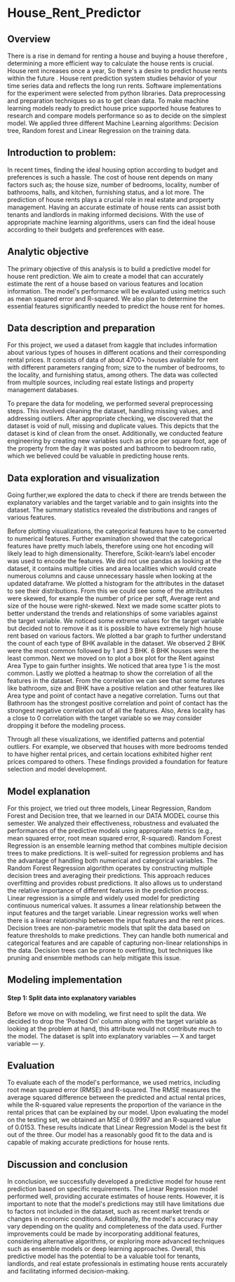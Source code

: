 # House_Rent_Predictor
## Overview
There is a rise in demand for renting a house and buying a house therefore , determining  a more efficient way to calculate the house rents is crucial. House rent increases once a year, So there's a desire to predict house rents within the future . House rent prediction system studies behavior of your time series data and reflects the long run rents. Software implementations for the experiment were selected from python libraries. Data preprocessing and preparation techniques so as to get clean data. To make machine learning models ready to predict house price supported house features to research and compare models performance so as to decide on the simplest model. We applied three different Machine Learning algorithms: Decision tree, Random forest and Linear Regression on the training data.

## Introduction to problem:
In recent times, finding the ideal housing option according to budget and preferences is such a hassle. The cost of house rent depends on many factors such as; the house size, number of bedrooms, locality, number of bathrooms, halls, and kitchen, furnishing status, and a lot more. The prediction of house rents plays a crucial role in real estate and property management. Having an accurate estimate of house rents can assist both tenants and landlords in making informed decisions. With the use of appropriate machine learning algorithms, users can find the ideal house according to their budgets and preferences with ease.

## Analytic objective
The primary objective of this analysis is to build a predictive model for house rent prediction. We aim to create a model that can accurately estimate the rent of a house based on various features and location information. The model's performance will be evaluated using metrics such as mean squared error and R-squared. We also plan to determine the essential features significantly needed to predict the house rent for homes.

## Data description and preparation
For this project, we used a dataset from kaggle that includes information about various types of houses in different ocations and their corresponding rental prices. It consists of data of about 4700+ houses available for rent with different parameters ranging from; size to the number of bedrooms, to the locality, and furnishing status, among others. The data was
collected from multiple sources, including real estate listings and property management databases.

To prepare the data for modeling, we performed several preprocessing steps. This involved cleaning the dataset, handling missing values, and addressing outliers. After appropriate checking, we discovered that the dataset is void of null, missing and duplicate values. This depicts that the dataset is kind of clean from the onset. Additionally, we conducted feature engineering by creating new variables such as price per square foot, age of the property from the day it was posted and bathroom to bedroom ratio, which we believed could be valuable in predicting house rents.

## Data exploration and visualization
Going further,we explored the data to check if there are trends between the explanatory variables and the target variable and to gain insights into the dataset. The summary statistics revealed the distributions and ranges of various features.

Before plotting visualizations, the categorical features have to be converted to numerical features. Further examination showed that the categorical features have pretty much labels, therefore using one hot encoding will likely lead to high dimensionality. Therefore, Scikit-learn’s label encoder was used to encode the features. We did not use pandas as looking at the dataset, it contains multiple cities and area localities which would create numerous columns and cause unnecessary hassle when looking at the updated dataframe. We plotted a histogram for the attributes in the dataset to see their distributions. From this we could see some of the attributes were skewed, for example the number of price per sqft, Average rent and size of the house were right-skewed. Next we made some scatter plots to better understand the trends and relationships of some variables against the target variable. We noticed some extreme values for the target variable but decided not to remove it as it is possible to have extremely high house rent based on various factors. We plotted a bar graph to further understand the count of each type of BHK available in the dataset. We observed 2 BHK were the most common followed by 1 and 3 BHK. 6 BHK houses were the least common. Next we moved on to plot a box plot for the Rent against Area Type to gain further insights. We noticed that area type 1 is the most common. Lastly we plotted a heatmap to show the correlation of all the features in the dataset. From the correlation we can see that some features like bathroom, size and BHK have a positive relation and other features like Area type and point of contact have a negative correlation. Turns out that Bathroom has the strongest positive correlation and point of contact has the strongest negative correlation out of all the features. Also, Area locality has a close to 0 correlation with the target variable so we may consider dropping it before the modeling process.

Through all these visualizations, we identified patterns and potential outliers. For example, we observed that houses with more bedrooms tended to have higher rental prices, and certain locations exhibited higher rent prices compared to others. These findings provided a foundation for feature selection and model development.

## Model explanation
For this project, we tried out three models, Linear Regression, Random Forest and Decision tree, that we learned in our DATA MODEL course this semester. We analyzed their effectiveness, robustness and evaluated the performances of the predictive models using appropriate metrics (e.g., mean squared error, root mean squared error, R-squared). Random Forest Regression is an ensemble learning method that combines multiple decision trees to make predictions. It is well-suited for regression problems and has the advantage of handling both numerical and categorical variables. The Random Forest Regression algorithm operates by constructing multiple decision trees and averaging their predictions. This approach reduces overfitting and provides robust predictions. It also allows us to understand the relative importance of different features in the prediction process. Linear regression is a simple and widely used model for predicting continuous numerical values. It assumes a linear relationship between the input features and the target variable. Linear regression works well when there is a linear relationship between the input features and the rent prices. Decision trees are non-parametric models that split the data based on feature thresholds to make predictions. They can handle both numerical and categorical features and are capable of capturing non-linear relationships in the data. Decision trees can be prone to overfitting, but techniques like pruning and ensemble methods can help mitigate this issue.

## Modeling implementation
#### Step 1: Split data into explanatory variables
Before we move on with modeling, we first need to split the data. We decided to drop the ‘Posted On’ column along with the target variable as looking at the problem at hand, this attribute would not contribute much to the model. The dataset is split into explanatory variables — X and target variable — y.

## Evaluation
To evaluate each of the model's performance, we used metrics, including root mean squared error (RMSE) and R-squared. The RMSE measures the average squared difference between the predicted and actual rental prices, while the R-squared value represents the proportion of the variance in the rental prices that can be explained by our model. Upon evaluating the model on the testing set, we obtained an MSE of 0.9997 and an R-squared value of 0.0153. These results indicate that Linear Regression Model is the best fit out of the three. Our model has a reasonably good fit to the data and is capable of making
accurate predictions for house rents.

## Discussion and conclusion
In conclusion, we successfully developed a predictive model for house rent prediction based on specific requirements. The Linear Regression model performed well, providing accurate estimates of house rents. However, it is important to note that the model's predictions may still have limitations due to factors not included in the dataset, such as recent market trends or changes in economic conditions. Additionally, the model's accuracy may vary depending on the quality and completeness of the data used.
Further improvements could be made by incorporating additional features, considering alternative algorithms, or exploring more advanced techniques such as ensemble models or deep learning approaches. Overall, this predictive model has the potential to be a valuable tool for tenants, landlords, and real estate professionals in estimating house rents accurately and facilitating informed decision-making.

